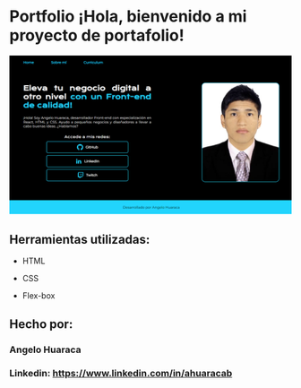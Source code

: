# Portfolio ¡Hola, bienvenido a mi proyecto de portafolio!

![imagen](assets/portafolio.png)

## Herramientas utilizadas:

- HTML

- CSS

- Flex-box

## Hecho por:

### Angelo Huaraca

### Linkedin: https://www.linkedin.com/in/ahuaracab
